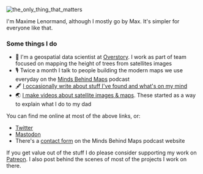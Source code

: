![the_only_thing_that_matters](https://github.com/MaxLenormand/MaxLenormand/assets/44133329/7c5b520b-9458-48ff-aa21-1fe7c708be55)

I'm Maxime Lenormand, although I mostly go by Max. It's simpler for everyone like that.

### Some things I do

- 🌲 I'm a geospatial data scientist at [Overstory](https://www.overstory.com). I work as part of team focused on mapping the height of trees from satellites images
- 🎙️ Twice a month I talk to people building the modern maps we use everyday on the [Minds Behind Maps](http://mindsbehindmaps.com) podcast
- 🖋️ [I occasionally write about stuff I've found and what's on my mind](https://mindsbehindsmaps_newsletter.ck.page/profile)
- 🌏 [I make videos about satellite images & maps](https://www.youtube.com/@MaxLenormand). These started as a way to explain what I do to my dad

You can find me online at most of the above links, or:
- [Twitter](https://twitter.com/MaxLenormand)
- [Mastodon](https://mastodon.online/@MaxLenormand)
- There's a [contact form](https://www.mindsbehindmaps.com/contact) on the Minds Behind Maps podcast website

If you get value out of the stuff I do please consider supporting my work on [Patreon](https://www.patreon.com/mindsbehindmaps). I also post behind the scenes of most of the projects I work on there.
